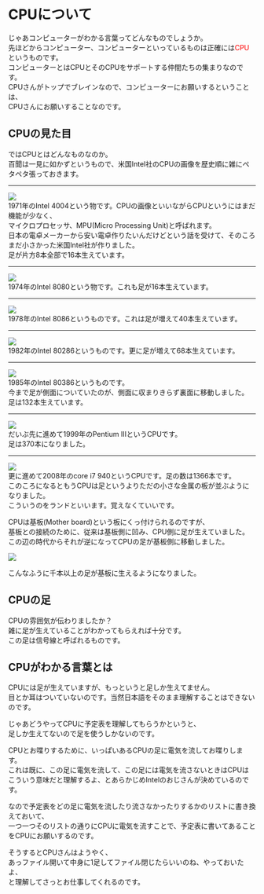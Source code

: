 # CPUについて

じゃあコンピューターがわかる言葉ってどんなものでしょうか。  
先ほどからコンピューター、コンピューターといっているものは正確には<font color="red">CPU</font>というものです。  
コンピューターとはCPUとそのCPUをサポートする仲間たちの集まりなのです。  
CPUさんがトップでブレインなので、コンピューターにお願いするということは、  
CPUさんにお願いすることなのです。  

## CPUの見た目

ではCPUとはどんなものなのか。  
百聞は一見に如かずというもので、米国Intel社のCPUの画像を歴史順に雑にペタペタ張っておきます。  

---

![](Intel_C4004.jpg)  
1971年のIntel 4004という物です。CPUの画像といいながらCPUというにはまだ機能が少なく、  
マイクロプロセッサ、MPU(Micro Processing Unit)と呼ばれます。  
日本の電卓メーカーから安い電卓作りたいんだけどという話を受けて、そのころまだ小さかった米国Intel社が作りました。  
足が片方8本全部で16本生えています。  

---

![](i8080.jpg)  
1974年のIntel 8080という物です。これも足が16本生えています。  

---

![](8086.jpg)  
1978年のIntel 8086というものです。これは足が増えて40本生えています。  

---

![](Intel_80286_68pin.jpg)  
1982年のIntel 80286というものです。更に足が増えて68本生えています。  

---

![](386.jpg)  
1985年のIntel 80386というものです。  
今まで足が側面についていたのが、側面に収まりきらず裏面に移動しました。  
足は132本生えています。  

---

![](pentium3.jpg)  
だいぶ先に進めて1999年のPentium IIIというCPUです。  
足は370本になりました。  

---

![](i7940.jpg)  
更に進めて2008年のcore i7 940というCPUです。足の数は1366本です。  
このころになるともうCPUは足というよりただの小さな金属の板が並ぶようになりました。  
こういうのをランドといいます。覚えなくていいです。  

CPUは基板(Mother board)という板にくっ付けられるのですが、  
基板との接続のために、従来は基板側に凹み、CPU側に足が生えていました。  
この辺の時代からそれが逆になってCPUの足が基板側に移動しました。  

![](LGA_Socket_1366.jpg)  

こんなふうに千本以上の足が基板に生えるようになりました。


## CPUの足

CPUの雰囲気が伝わりましたか？  
雑に足が生えていることがわかってもらえれば十分です。  
この足は信号線と呼ばれるものです。  

## CPUがわかる言葉とは

CPUには足が生えていますが、もっというと足しか生えてません。  
目とか耳はついていないのです。当然日本語をそのまま理解することはできないのです。  

じゃあどうやってCPUに予定表を理解してもらうかというと、  
足しか生えてないので足を使うしかないのです。  

CPUとお喋りするために、いっぱいあるCPUの足に電気を流してお喋りします。  
これは既に、この足に電気を流して、この足には電気を流さないときはCPUはこういう意味だと理解するよ、とあらかじめIntelのおじさんが決めているのです。  

なので予定表をどの足に電気を流したり流さなかったりするかのリストに書き換えておいて、  
一つ一つそのリストの通りにCPUに電気を流すことで、予定表に書いてあることをCPUにお願いするのです。  

そうするとCPUさんはようやく、  
あっファイル開いて中身に1足してファイル閉じたらいいのね、やっておいたよ、  
と理解してさっとお仕事してくれるのです。  


## 

